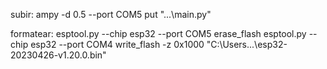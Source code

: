 subir:
ampy -d 0.5 --port COM5 put "...\main.py"

formatear:
esptool.py --chip esp32 --port COM5 erase_flash
esptool.py --chip esp32 --port COM4 write_flash -z 0x1000 "C:\Users\...\esp32-20230426-v1.20.0.bin"